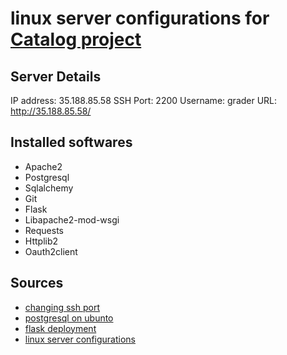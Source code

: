 # linux server configurations for [Catalog project](https://github.com/beshoy-samy/catalog-web-nd)

## Server Details
IP address: 35.188.85.58
SSH Port: 2200
Username: grader
URL: http://35.188.85.58/

## Installed softwares
- Apache2
- Postgresql
- Sqlalchemy
- Git
- Flask
- Libapache2-mod-wsgi
- Requests
- Httplib2
- Oauth2client

## Sources
- [changing ssh port](http://ubuntuforums.org/showthread.php?t=1591681)
- [postgresql on ubunto](https://www.digitalocean.com/community/tutorials/how-to-secure-postgresql-on-an-ubuntu-vps)
- [flask deployment](https://www.digitalocean.com/community/tutorials/how-to-deploy-a-flask-application-on-an-ubuntu-vps)
- [linux server configurations](https://discussions.udacity.com/c/nd004-p7-linux-based-server-configuration)

